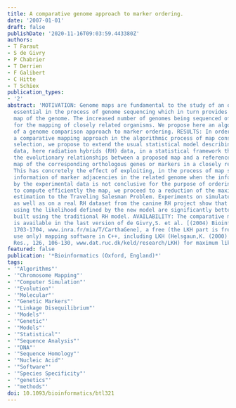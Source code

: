 ```yaml
---
title: A comparative genome approach to marker ordering.
date: '2007-01-01'
draft: false
publishDate: '2020-11-16T09:03:59.443380Z'
authors:
- T Faraut
- S de Givry
- P Chabrier
- T Derrien
- F Galibert
- C Hitte
- T Schiex
publication_types:
- '2'
abstract: 'MOTIVATION: Genome maps are fundamental to the study of an organism and
  essential in the process of genome sequencing which in turn provides the ultimate
  map of the genome. The increased number of genomes being sequenced offers new opportunities
  for the mapping of closely related organisms. We propose here an algorithmic formalization
  of a genome comparison approach to marker ordering. RESULTS: In order to integrate
  a comparative mapping approach in the algorithmic process of map construction and
  selection, we propose to extend the usual statistical model describing the experimental
  data, here radiation hybrids (RH) data, in a statistical framework that models additionally
  the evolutionary relationships between a proposed map and a reference map: an existing
  map of the corresponding orthologous genes or markers in a closely related organism.
  This has concretely the effect of exploiting, in the process of map selection, the
  information of marker adjacencies in the related genome when the information provided
  by the experimental data is not conclusive for the purpose of ordering. In order
  to compute efficiently the map, we proceed to a reduction of the maximum likelihood
  estimation to the Traveling Salesman Problem. Experiments on simulated RH datasets
  as well as on a real RH dataset from the canine RH project show that maps produced
  using the likelihood defined by the new model are significantly better than maps
  built using the traditional RH model. AVAILABILITY: The comparative mapping approach
  is available in the last version of de Givry,S. et al. [(2004) Bioinformatics, 21,
  1703-1704, www.inra.fr/mia/T/CarthaGene], a free (the LKH part is free for academic
  use only) mapping software in C++, including LKH (Helsgaun,K. (2000) Eur. J. Oper.
  Res., 126, 106-130, www.dat.ruc.dk/keld/research/LKH) for maximum likelihood computation.'
featured: false
publication: '*Bioinformatics (Oxford, England)*'
tags:
- '"Algorithms"'
- '"Chromosome Mapping"'
- '"Computer Simulation"'
- '"Evolution"'
- '"Molecular"'
- '"Genetic Markers"'
- '"Linkage Disequilibrium"'
- '"Models"'
- '"Genetic"'
- '"Models"'
- '"Statistical"'
- '"Sequence Analysis"'
- '"DNA"'
- '"Sequence Homology"'
- '"Nucleic Acid"'
- '"Software"'
- '"Species Specificity"'
- '"genetics"'
- '"methods"'
doi: 10.1093/bioinformatics/btl321
---
```


